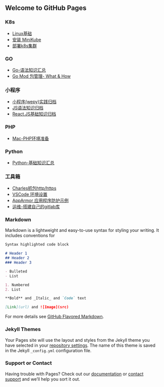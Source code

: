 ## Welcome to GitHub Pages

### K8s
* [Linux基础](Local/认识Linux.md)
* [安装 MiniKube](K8s/0.Install_Minikube.md)
* [部署k8s集群](K8s/2.通过Kubespray_部署k8s.md)

### GO
* [Go-语法知识汇总](Go/1_go_basic_knowledge_summarizing.md)
* [Go Mod 包管理- What & How](Go/2_Introducing_Go_Mod.md)

### 小程序
* [小程序(wepy)实践归档](MiniProgram/mp_login_recommend_practice.md)
* [JS语法知识归档](MiniProgram/1_js_base_summarizing.md)
* [React.JS基础知识归档](MiniProgram/2_ReactJS_summarizing.md)

### PHP
* [Mac-PHP环境准备](PHP/0_mac_prepare_php_env.md)

### Python
* [Python-基础知识汇总](Python/0_basic_knowledge_summarizing.md)

### 工具箱
* [Charles抓包http/https](Tools/0_charles_capture_package.md)
* [VSCode 环境设置](Tools/1_vscode_env_setting.md)
* [AppArmor 应用程序防护示例](Tools/1_vscode_env_setting.md)
* [运维-搭建自己的gitlab库](Tools/3_搭建自己的gitlab库.md)

### Markdown

Markdown is a lightweight and easy-to-use syntax for styling your writing. It includes conventions for

```markdown
Syntax highlighted code block

# Header 1
## Header 2
### Header 3

- Bulleted
- List

1. Numbered
2. List

**Bold** and _Italic_ and `Code` text

[Link](url) and ![Image](src)
```

For more details see [GitHub Flavored Markdown](https://guides.github.com/features/mastering-markdown/).

### Jekyll Themes

Your Pages site will use the layout and styles from the Jekyll theme you have selected in your [repository settings](https://github.com/colynn/colynn.github.io/settings). The name of this theme is saved in the Jekyll `_config.yml` configuration file.

### Support or Contact

Having trouble with Pages? Check out our [documentation](https://help.github.com/categories/github-pages-basics/) or [contact support](https://github.com/contact) and we’ll help you sort it out.

